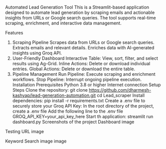 Automated Lead Generation Tool
This is a Streamlit-based application designed to automate lead generation by scraping emails and actionable insights from URLs or Google search queries. The tool supports real-time scraping, enrichment, and interactive data management.

Features
1. Scraping Pipeline
Scrapes data from URLs or Google search queries.
Extracts emails and relevant details.
Enriches data with AI-generated insights using Groq API.
2. User-Friendly Dashboard
Interactive Table: View, sort, filter, and select results using Ag-Grid.
Inline Actions:
Delete or download individual entries.
Global Actions:
Delete or download the entire table.
3. Pipeline Management
Run Pipeline: Execute scraping and enrichment workflows.
Stop Pipeline: Interrupt ongoing pipeline execution.
Installation
Prerequisites
Python 3.8 or higher
Internet connection
Setup Steps
Clone the repository:
git clone https://github.com/dharmesh-kashyap/lead-generation-automation.git
cd Lead_scraper
Install dependencies:
pip install -r requirements.txt
Create a .env file to securely store your Groq API Key:
In the root directory of the project, create a .env file
Add the following line to the .env file
 GROQ_API_KEY=your_api_key_here
Start th application:
streamlit run dashboard.py
Screenshots of the project
Dashboard
image

Testing URL
image

Keyword Search
image image
